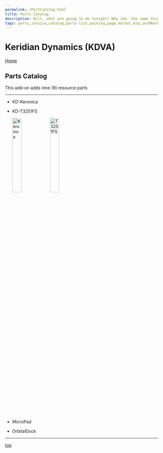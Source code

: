 ```yaml
---
permalink: /PartCatalog.html
title: Parts Catalog
description: Bill, what are going to do tonight? Why Jeb, the same thing we do every night, Take over the world!
tags: parts,invoice,catalog,parts-list,packing,page,kerbal,ksp,zer0Kerbal,zedK
---
```


<!-- PartsCatalog.md v1.1.4.0
Keridian Dynamics (KDVA)
created: 01 Feb 2022
updated: 04 Jul 2022 -->

<script src="https://kit.fontawesome.com/0ea5493613.js" crossorigin="anonymous"></script>
<i class="fa-solid fa-explosion fa-beat-fade fa-3x" style="--fa-beat-fade-opacity: 0.1; --fa-beat-fade-scale: 1.25;color: #FF7E03" ></i>

# Keridian Dynamics (KDVA)

[Home](./index.md)

## Parts Catalog

This add-on adds nine (9) resource parts

---

* KD-Keronica
* KD-T3251FS

  <img src="https://raw.githubusercontent.com/zer0Kerbal/KeridianDynamics/master/GameData/KeridianDynamics/Parts/%40thumbs/KD-Keronica_icon.png" alt="Keronica" width="25%" height="25%" /> <img src="https://raw.githubusercontent.com/zer0Kerbal/KeridianDynamics/master/GameData/KeridianDynamics/Parts/%40thumbs/KD-T3251FS_icon.png" alt="T3251FS" width="25%" height="25%" />

* MicroPad
* OrbitalDock

---

[top](#Parts-Catalog)

<!-- this file CC BY-ND 4.0 by zer0Kerbal -->